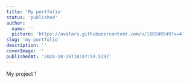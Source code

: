 ```yaml
---
title: 'My portfolio'
status: 'published'
author:
  name: ''
  picture: 'https://avatars.githubusercontent.com/u/180249549?v=4'
slug: 'my-portfolio'
description: ''
coverImage: ''
publishedAt: '2024-10-26T18:07:59.519Z'
---
```


My project 1